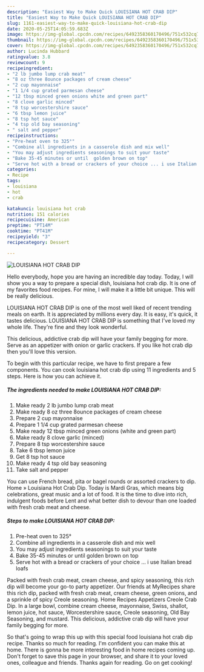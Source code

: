 ```yaml
---
description: "Easiest Way to Make Quick LOUISIANA HOT CRAB DIP"
title: "Easiest Way to Make Quick LOUISIANA HOT CRAB DIP"
slug: 1161-easiest-way-to-make-quick-louisiana-hot-crab-dip
date: 2020-05-25T14:05:59.683Z
image: https://img-global.cpcdn.com/recipes/6492358360170496/751x532cq70/louisiana-hot-crab-dip-recipe-main-photo.jpg
thumbnail: https://img-global.cpcdn.com/recipes/6492358360170496/751x532cq70/louisiana-hot-crab-dip-recipe-main-photo.jpg
cover: https://img-global.cpcdn.com/recipes/6492358360170496/751x532cq70/louisiana-hot-crab-dip-recipe-main-photo.jpg
author: Lucinda Hubbard
ratingvalue: 3.8
reviewcount: 9
recipeingredient:
- "2 lb jumbo lump crab meat"
- "8 oz three 8ounce packages of cream cheese"
- "2 cup mayonnaise"
- "1 1/4 cup grated parmesan cheese"
- "12 tbsp minced green onions white and green part"
- "8 clove garlic minced"
- "8 tsp worcestershire sauce"
- "6 tbsp lemon juice"
- "8 tsp hot sauce"
- "4 tsp old bay seasoning"
- " salt and pepper"
recipeinstructions:
- "Pre-heat oven to 325°"
- "Combine all ingredients in a casserole dish and mix well"
- "You may adjust ingredients seasonings to suit your taste"
- "Bake 35-45 minutes or until  golden brown on top"
- "Serve hot with a bread or crackers of your choice ... i use Italian bread loafs"
categories:
- Recipe
tags:
- louisiana
- hot
- crab

katakunci: louisiana hot crab 
nutrition: 151 calories
recipecuisine: American
preptime: "PT14M"
cooktime: "PT41M"
recipeyield: "3"
recipecategory: Dessert

---
```



![LOUISIANA HOT CRAB DIP](https://img-global.cpcdn.com/recipes/6492358360170496/751x532cq70/louisiana-hot-crab-dip-recipe-main-photo.jpg)

Hello everybody, hope you are having an incredible day today. Today, I will show you a way to prepare a special dish, louisiana hot crab dip. It is one of my favorites food recipes. For mine, I will make it a little bit unique. This will be really delicious.

LOUISIANA HOT CRAB DIP is one of the most well liked of recent trending meals on earth. It is appreciated by millions every day. It is easy, it's quick, it tastes delicious. LOUISIANA HOT CRAB DIP is something that I've loved my whole life. They're fine and they look wonderful.

This delicious, addictive crab dip will have your family begging for more. Serve as an appetizer with onion or garlic crackers. If you like hot crab dip then you&#39;ll love this version.


To begin with this particular recipe, we have to first prepare a few components. You can cook louisiana hot crab dip using 11 ingredients and 5 steps. Here is how you can achieve it.

<!--inarticleads1-->

##### The ingredients needed to make LOUISIANA HOT CRAB DIP:

1. Make ready 2 lb jumbo lump crab meat
1. Make ready 8 oz three 8ounce packages of cream cheese
1. Prepare 2 cup mayonnaise
1. Prepare 1 1/4 cup grated parmesan cheese
1. Make ready 12 tbsp minced green onions (white and green part)
1. Make ready 8 clove garlic (minced)
1. Prepare 8 tsp worcestershire sauce
1. Take 6 tbsp lemon juice
1. Get 8 tsp hot sauce
1. Make ready 4 tsp old bay seasoning
1. Take  salt and pepper


You can use French bread, pita or bagel rounds or assorted crackers to dip. Home » Louisiana Hot Crab Dip. Today is Mardi Gras, which means big celebrations, great music and a lot of food. It is the time to dive into rich, indulgent foods before Lent and what better dish to devour than one loaded with fresh crab meat and cheese. 

<!--inarticleads2-->

##### Steps to make LOUISIANA HOT CRAB DIP:

1. Pre-heat oven to 325°
1. Combine all ingredients in a casserole dish and mix well
1. You may adjust ingredients seasonings to suit your taste
1. Bake 35-45 minutes or until  golden brown on top
1. Serve hot with a bread or crackers of your choice ... i use Italian bread loafs


Packed with fresh crab meat, cream cheese, and spicy seasoning, this rich dip will become your go-to party appetizer. Our friends at MyRecipes share this rich dip, packed with fresh crab meat, cream cheese, green onions, and a sprinkle of spicy Creole seasoning. Home Recipes Appetizers Creole Crab Dip. In a large bowl, combine cream cheese, mayonnaise, Swiss, shallot, lemon juice, hot sauce, Worcestershire sauce, Creole seasoning, Old Bay Seasoning, and mustard. This delicious, addictive crab dip will have your family begging for more. 

So that's going to wrap this up with this special food louisiana hot crab dip recipe. Thanks so much for reading. I'm confident you can make this at home. There is gonna be more interesting food in home recipes coming up. Don't forget to save this page in your browser, and share it to your loved ones, colleague and friends. Thanks again for reading. Go on get cooking!
